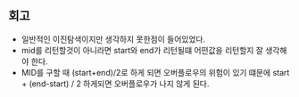 ## 회고
- 일반적인 이진탐색이지만 생각하지 못한점이 들어있었다.
- mid를 리턴할것이 아니라면 start와 end가 리턴될떄 어떤값을 리턴할지 잘 생각해야 한다.
- MID를 구할 때 (start+end)/2로 하게 되면 오버플로우의 위험이 있기 떄문에 start + (end-start) / 2 하게되면 오버플로우가 나지 않게 된다.